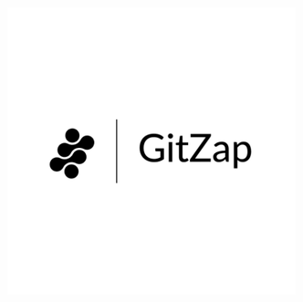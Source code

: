 <div align="center">
    <picture>
        <source media="(prefers-color-scheme: dark)" srcset="https://raw.githubusercontent.com/mohammadzainabbas/gitzap/dev/assets/logo_light.png?raw=true">
        <source media="(prefers-color-scheme: light)" srcset="https://raw.githubusercontent.com/mohammadzainabbas/gitzap/dev/assets/logo_dark.png?raw=true">
        <img alt="GitZap Icon" src="https://raw.githubusercontent.com/mohammadzainabbas/gitzap/dev/assets/logo_dark.png?raw=true">
</picture>
</div>
